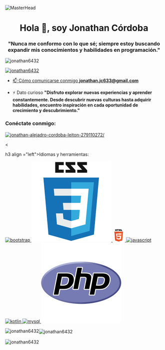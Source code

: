 ![MasterHead](https://thumbs.dreamstime.com/z/cogs-gears-industrial-global-business-background-integraci%C3%B3n-en-segundo-plano-ilustraci%C3%B3n-de-portada-banner-tecnolog%C3%ADa-binaria-180798145.jpg?w=992)
<h1 align="center">Hola 👋, soy Jonathan Córdoba</h1>
<h3 align="center">"Nunca me conformo con lo que sé; siempre estoy buscando expandir mis conocimientos y habilidades en programación."</h3>

<p align="left"> <img src= "https://komarev.com/ghpvc/?username=jonathan6432&label=Profile%20views&color=0e75b6&style=flat" alt="jonathan6432" /> </p>

<p align="left"> <a href="https: //github.com/ryo-ma/github-profile-tropico"><img src="https://github-profile-tropico.vercel.app/?username=jonathan6432" alt="jonathan6432" /></ a> </p>

- 📫 Cómo comunicarse conmigo **jonathan.jc633@gmail.com**

- ⚡ Dato curioso **"Disfruto explorar nuevas experiencias y aprender constantemente. Desde descubrir nuevas culturas hasta adquirir habilidades, encuentro inspiración en cada oportunidad de crecimiento y descubrimiento."**

<h3 align="left">Conéctate conmigo:</h3>
<p align="left">
<a href="https://linkedin.com/in/jonathan- alejadro-cordoba-leiton-279110272/" target="blank"><img align="center" src="https://raw.githubusercontent.com/rahuldkjain/github-profile-readme-generator/master/src/images /icons/Social/linked-in-alt.svg" alt="jonathan-alejadro-cordoba-leiton-279110272/" height="30" width="40" /></a> </p>
<

h3 align ="left">Idiomas y herramientas:</h3>
<p align="left"> <a href="https://getbootstrap.com" target="_blank" rel="noreferrer"> <img src="https://raw.githubusercontent.com/devicons/devicon /master/icons/bootstrap/bootstrap-plain-wordmark.svg" alt="bootstrap" width="40" height="40"/> </a> <a href="https://www.w3schools.com /css/" target="_blank" rel="noreferrer"> <img src="https://raw.githubusercontent.com/devicons/devicon/master/icons/css3/css3-original-wordmark.svg" alt= "css3" ancho="40" alto="40"/> </a> <a href="https://www.w3.org/html/" target="_blank" rel="noreferrer"> <img src="https://raw.githubusercontent.com/devicons/devicon/master/icons/html5/html5-original-wordmark.svg" alt="html5" width="40" height="40"/> </ a> <a href="https://developer.mozilla.org/en-US/docs/Web/JavaScript" target="_blank" rel="noreferrer"> <img src="https://raw.githubusercontent .com/devicons/devicon/master/icons/javascript/javascript-original.svg" alt="javascript" width="40" height="40"/> </a> <a href="https://kotlinlang .org" target="_blank" rel="noreferrer"> <img src="https://www.vectorlogo.zone/logos/kotlinlang/kotlinlang-icon.svg" alt="kotlin" width="40" height ="40"/> </a> <a href="https://www.mysql.com/" target="_blank" rel="noreferrer"> <img src="https://raw.githubusercontent. com/devicons/devicon/master/icons/mysql/mysql-original-wordmark.svg" alt="mysql" width="40" height="40"/> </a> <a href="https:// www.php.net" target="_blank" rel="noreferrer"> <img src="https://raw.githubusercontent.com/devicons/devicon/master/icons/php/php-original.svg" alt= "php" ancho="40" alto="40"/> </a> </p>

<p><img align="left" src="https://github-readme-stats.vercel.app/ api/top-langs?username=jonathan6432&show_icons=true&locale=en&layout=compact" alt="jonathan6432" /></p>

<p> <img align="center" src="https://github-readme- stats.vercel.app/api?username=jonathan6432&show_icons=true&locale=en" alt="jonathan6432" /></p>

<p><img align="center" src="https://github-readme-streak-stats.herokuapp.com/?user=jonathan6432&" alt="jonathan6432" /></p>
